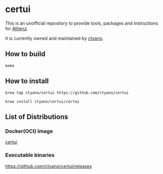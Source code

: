 # certui

This is an unofficial repository to provide tools, packages and instructions for [Athenz](https://www.athenz.io).

It is currently owned and maintained by [ctyano](https://github.com/ctyano).

## How to build

```
make
```

## How to install

```
brew tap ctyano/certui https://github.com/ctyano/certui
```

```
brew install ctyano/certui/certui
```

## List of Distributions

### Docker(OCI) Image

[certui](https://github.com/users/ctyano/packages/container/package/certui)

### Executable binaries

https://github.com/ctyano/certui/releases

